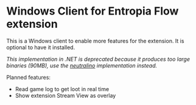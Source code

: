 # Windows Client for Entropia Flow extension

This is a Windows client to enable more features for the extension. It is optional to have it installed.

_This implementation in .NET is deprecated because it produces too large binaries (90MB), use the [neutralino](win-client-app/README.md) implementation instead._

Planned features:
- Read game log to get loot in real time
- Show extension Stream View as overlay

